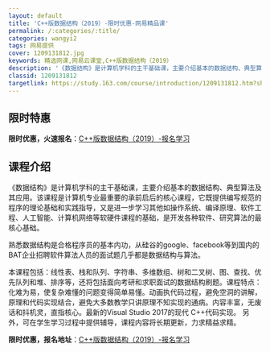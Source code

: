 ```yaml
---
layout: default
title: 'C++版数据结构（2019）-限时优惠-网易精品课'
permalink: /:categories/:title/
categories: wangyi2
tags: 网易提供
cover: 1209131812.jpg
keywords: 精选网课,网易云课堂,C++版数据结构（2019）
description: '《数据结构》是计算机学科的主干基础课，主要介绍基本的数据结构、典型算法及其应用。该课程是计算机专业最重要的承前启后的核心'
classid: 1209131812
targetlink: https://study.163.com/course/introduction/1209131812.htm?share=1&shareId=1025206652&utm_campaign=share&utm_medium=iphoneShare&utm_source=&utm_u=1025206652
---
```


## 限时特惠

**限时优惠，火速报名**：[C++版数据结构（2019）-报名学习](https://study.163.com/course/introduction/1209131812.htm?share=1&shareId=1025206652&utm_campaign=share&utm_medium=iphoneShare&utm_source=&utm_u=1025206652)

## 课程介绍

《数据结构》是计算机学科的主干基础课，主要介绍基本的数据结构、典型算法及其应用。该课程是计算机专业最重要的承前启后的核心课程，它既提供编写规范的程序的理论基础和实践指导，又是进一步学习其他如操作系统、编译原理、软件工程、人工智能、计算机网络等软硬件课程的基础，是开发各种软件、研究算法的最核心基础。



熟悉数据结构是合格程序员的基本内功，从硅谷的google、facebook等到国内的BAT企业招聘软件算法人员的面试题几乎都是数据结构与算法。



本课程包括：线性表、栈和队列、字符串、多维数组、树和二叉树、图、查找、优先队列和堆、排序等，还将包括面向考研和求职面试的数据结构刷题。课程特点：化难为易，使复杂难懂的问题变得简单易懂。动画执代码过程，避免空洞的讲解，原理和代码实现结合，避免大多数教学只讲原理不知实现的通病。内容丰富，无废话和抖机灵，直指核心。最新的Visual Studio 2017的现代 C++代码实现。 另外，可在学生学习过程中提供辅导，课程内容将长期更新，力求精益求精。

**限时优惠，报名地址**：[C++版数据结构（2019）-报名学习](https://study.163.com/course/introduction/1209131812.htm?share=1&shareId=1025206652&utm_campaign=share&utm_medium=iphoneShare&utm_source=&utm_u=1025206652)

